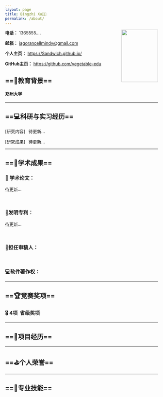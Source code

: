 ```yaml
---
layout: page
title: Bingzhi Xu👨‍💻
permalink: /about/
---
```


<img align="right" src="https://peninsulazyf.github.io/images/证件照.jpg" width=120 height=173  style="max-width: 100%;">

**电话：** 1365555....

**邮箱：** <iagorancellmindy@gmail.com>

**个人主页：** <https://Sandwich.github.io/>

**GitHub主页：** <https://github.com/vegetable-edu>


## ==🏢教育背景==

<h4 style="display: flex;justify-content: space-between; color: black;">
<span>郑州大学</span> 
</h4>



  
---

## ==💻科研与实习经历==


[研究内容] &ensp;待更新...

[研究成果] &ensp;待更新...

---
## ==📑学术成果==

### 📜 **学术论文：**

待更新...

<br/>

### 🧬**发明专利：**

待更新...

<br/>

### 📃**担任审稿人：**

<br/>

### 💻**软件著作权：**


---

## ==🏆竞赛奖项==



### 🎖️ **4项&nbsp;&nbsp;省级奖项**


---

## ==🚀项目经历==

  

---

## ==⛳个人荣誉==


---

## ==🔧专业技能==

